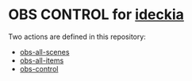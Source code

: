 # OBS CONTROL for [ideckia](https://ideckia.github.io/)

Two actions are defined in this repository:

* [obs-all-scenes](./scenes_readme.md)
* [obs-all-items](./items_readme.md)
* [obs-control](./control_readme.md)
